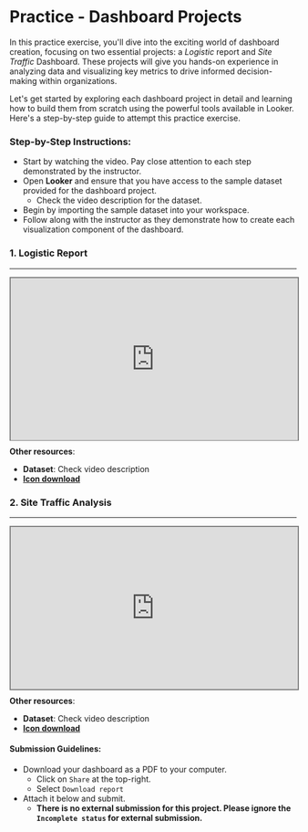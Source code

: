 # Practice - Dashboard Projects
In this practice exercise, you'll dive into the exciting world of dashboard creation, focusing on two essential projects: a _Logistic_ report and _Site Traffic_ Dashboard. These projects will give you hands-on experience in analyzing data and visualizing key metrics to drive informed decision-making within organizations.

Let's get started by exploring each dashboard project in detail and learning how to build them from scratch using the powerful tools available in Looker. Here's a step-by-step guide to attempt this practice exercise.


### Step-by-Step Instructions:

- Start by watching the video. Pay close attention to each step demonstrated by the instructor.
- Open **Looker** and ensure that you have access to the sample dataset provided for the dashboard project.
    - Check the video description for the dataset.
- Begin by importing the sample dataset into your workspace. 
- Follow along with the instructor as they demonstrate how to create each visualization component of the dashboard. 


### 1. Logistic Report
---
<div style="position: relative; padding-bottom: 56.25%; height: 0;"><iframe src="https://www.youtube.com/embed/wnj84QM6fEc?si=p7A-swfuWBAGYk8j" title="Data Visualization" frameborder="0" allow="accelerometer; autoplay; clipboard-write; encrypted-media; gyroscope; picture-in-picture" allowfullscreen style="position: absolute; top: 0; left: 0; width: 100%; height: 100%; border: 2px solid grey;"></iframe></div>

**Other resources**:
- **Dataset**: Check video description
- **[Icon download](https://www.iconsdb.com/)**


### 2. Site Traffic Analysis
---
<div style="position: relative; padding-bottom: 56.25%; height: 0;"><iframe src="https://www.youtube.com/embed/oRmY0cL1_KU?si=McZ-jZqMOJCjnWZZ" title="Data Visualization" frameborder="0" allow="accelerometer; autoplay; clipboard-write; encrypted-media; gyroscope; picture-in-picture" allowfullscreen style="position: absolute; top: 0; left: 0; width: 100%; height: 100%; border: 2px solid grey;"></iframe></div>

**Other resources**:
- **Dataset**: Check video description
- **[Icon download](https://www.iconsdb.com/)**


#### Submission Guidelines:
- Download your dashboard as a PDF to your computer.
  - Click on `Share` at the top-right.
  - Select `Download report`
- Attach it below and submit.
  - **There is no external submission for this project.  Please ignore the `Incomplete status` for external submission.**

